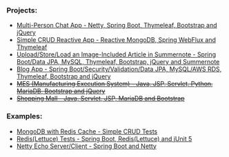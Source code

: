 ### Projects:
- <a href="https://github.com/VertigoK/multi-person-chat-room">Multi-Person Chat App - Netty, Spring Boot, Thymeleaf, Bootstrap and jQuery</a>
- <a href="https://github.com/VertigoK/blog-mongo-webflux">Simple CRUD Reactive App - Reactive MongoDB, Spring WebFlux and Thymeleaf</a>
- <a href="https://github.com/VertigoK/summernote-image">Upload/Store/Load an Image-Included Article in Summernote - Spring Boot/Data JPA, MySQL, Thymeleaf, Bootstrap, jQuery and Summernote</a>
- <a href="https://github.com/VertigoK/blog">Blog App - Spring Boot/Security/Validation/Data JPA, MySQL/AWS RDS, Thymeleaf, Bootstrap and jQuery</a>
- <a href="https://github.com/VertigoK/TH_MES"><del>MES (Manufacturing Execution System) - Java, JSP, Servlet, Python, MariaDB, Bootstrap and jQuery</del></a>
- <a href="https://github.com/VertigoK/ShoppingMall"><del>Shopping Mall - Java, Servlet, JSP, MariaDB and Bootstrap</del></a>

### Examples:
- <a href="https://github.com/VertigoK/MongoDB-Redis-Cache">MongoDB with Redis Cache - Simple CRUD Tests</a>
- <a href="https://github.com/VertigoK/Redis-Lettuce">Redis(Lettuce) Tests - Spring Boot, Redis(Lettuce) and jUnit 5</a>
- <a href="https://github.com/VertigoK/netty-echo-server-client">Netty Echo Server/Client - Spring Boot and Netty</a> 
